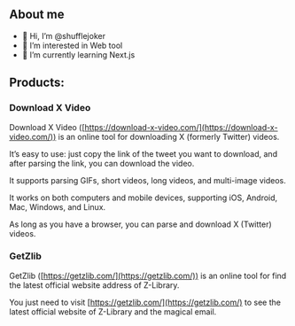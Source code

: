 ## About me
- 👋 Hi, I’m @shufflejoker
- 👀 I’m interested in Web tool
- 🌱 I’m currently learning Next.js


## Products:

### Download X Video

Download X Video ([https://download-x-video.com/](https://download-x-video.com/)) is an online tool for downloading X (formerly Twitter) videos.

It’s easy to use: just copy the link of the tweet you want to download, and after parsing the link, you can download the video.

It supports parsing GIFs, short videos, long videos, and multi-image videos.

It works on both computers and mobile devices, supporting iOS, Android, Mac, Windows, and Linux.

As long as you have a browser, you can parse and download X (Twitter) videos.

### GetZlib

GetZlib ([https://getzlib.com/](https://getzlib.com/)) is an online tool for find the latest official website address of Z-Library.

You just need to visit [https://getzlib.com/](https://getzlib.com/) to see the latest official website of Z-Library and the magical email.

<!---
shufflejoker/shufflejoker is a ✨ special ✨ repository because its `README.md` (this file) appears on your GitHub profile.
You can click the Preview link to take a look at your changes.
--->
